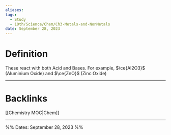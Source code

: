 ```yaml
---
aliases: 
tags:
  - Study
  - 10th/Science/Chem/Ch3-Metals-and-NonMetals
date: September 28, 2023
---
```

# Definition
These react with both Acid and Bases. For example, $\ce{Al2O3}$ (Aluminium Oxide) and $\ce{ZnO}$ (Zinc Oxide)


---
# Backlinks
[[Chemistry MOC|Chem]]

---

%%
Dates: September 28, 2023
%%
